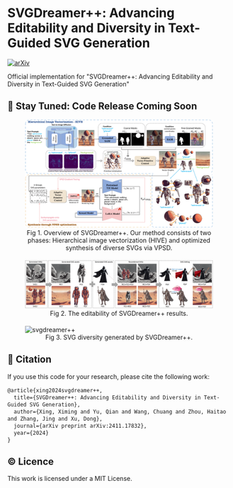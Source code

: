 # SVGDreamer++: Advancing Editability and Diversity in Text-Guided SVG Generation

[![arXiv](https://img.shields.io/badge/arXiv-2411.17832-b31b1b.svg)](https://arxiv.org/abs/2411.17832)

Official implementation for "SVGDreamer++: Advancing Editability and Diversity in Text-Guided SVG Generation"

## 🚀 Stay Tuned: Code Release Coming Soon

<figure style="margin-bottom: 20px;">
  <img src="./assets/method.png" alt="svgdreamer++">
  <figcaption style="text-align: center;">
    Fig 1. Overview of SVGDreamer++. Our method consists of two phases: Hierarchical image vectorization (HIVE) and optimized synthesis of diverse SVGs via VPSD.
  </figcaption>
</figure>

<figure style="margin-bottom: 20px;">
  <img src="./assets/editable_illustrate.png" alt="svgdreamer++">
  <figcaption style="text-align: center;">
    Fig 2. The editability of SVGDreamer++ results.
  </figcaption>
</figure>

<figure>
  <img src="./assets/results_1.png" alt="svgdreamer++">
  <figcaption style="text-align: center;">
    Fig 3. SVG diversity generated by SVGDreamer++.
  </figcaption>
</figure>


## :paperclip: Citation

If you use this code for your research, please cite the following work:

```
@article{xing2024svgdreamer++,
  title={SVGDreamer++: Advancing Editability and Diversity in Text-Guided SVG Generation},
  author={Xing, Ximing and Yu, Qian and Wang, Chuang and Zhou, Haitao and Zhang, Jing and Xu, Dong},
  journal={arXiv preprint arXiv:2411.17832},
  year={2024}
}
```

## :copyright: Licence

This work is licensed under a MIT License.